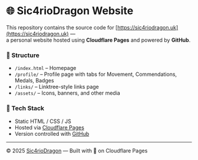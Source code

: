 # 🌐 Sic4rioDragon Website

This repository contains the source code for [https://sic4riodragon.uk](https://sic4riodragon.uk) —  
a personal website hosted using **Cloudflare Pages** and powered by **GitHub**.

### 📁 Structure
- `/index.html` – Homepage
- `/profile/` – Profile page with tabs for Movement, Commendations, Medals, Badges
- `/links/` – Linktree-style links page
- `/assets/` – Icons, banners, and other media

### 🧰 Tech Stack
- Static HTML / CSS / JS
- Hosted via [Cloudflare Pages](https://pages.cloudflare.com/)
- Version controlled with [GitHub](https://github.com/Sic4rioDragon/sic4riodragon.uk)

---

© 2025 [Sic4rioDragon](https://github.com/Sic4rioDragon) — Built with 💙 on Cloudflare Pages
